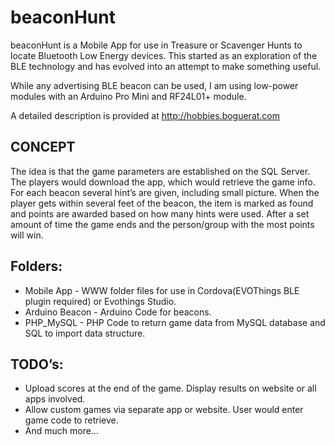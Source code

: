 beaconHunt 
==========

beaconHunt is a Mobile App for use in Treasure or Scavenger Hunts to locate Bluetooth Low Energy devices.  This started as an exploration of the BLE technology and has evolved into an attempt to make something useful.

While any advertising BLE beacon can be used, I am using low-power modules with an Arduino Pro Mini and RF24L01+ module.

A detailed description is provided at http://hobbies.boguerat.com

CONCEPT
-------
The idea is that the game parameters are established on the SQL Server.  The players would download the app, which would retrieve the game info.  For each beacon several hint’s are given, including small picture.  When the player gets within several feet of the beacon, the item is marked as found and points are awarded based on how many hints were used.  After a set amount of time the game ends and the person/group with the most points will win.  

Folders:
--------
*	Mobile App - WWW folder files for use in Cordova(EVOThings BLE plugin required) or Evothings Studio.
*	Arduino Beacon - Arduino Code for beacons.
*	PHP_MySQL - PHP Code to return game data from MySQL database and SQL to import data structure.

TODO’s:
-------
*	Upload scores at the end of the game.  Display results on website or all apps involved.
*	Allow custom games via separate app or website.  User would enter game code to retrieve.
*	And much more…

